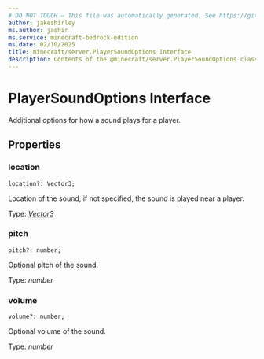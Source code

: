 ```yaml
---
# DO NOT TOUCH — This file was automatically generated. See https://github.com/mojang/minecraftapidocsgenerator to modify descriptions, examples, etc.
author: jakeshirley
ms.author: jashir
ms.service: minecraft-bedrock-edition
ms.date: 02/10/2025
title: minecraft/server.PlayerSoundOptions Interface
description: Contents of the @minecraft/server.PlayerSoundOptions class.
---
```

# PlayerSoundOptions Interface

Additional options for how a sound plays for a player.

## Properties

### **location**
`location?: Vector3;`

Location of the sound; if not specified, the sound is played near a player.

Type: [*Vector3*](Vector3.md)

### **pitch**
`pitch?: number;`

Optional pitch of the sound.

Type: *number*

### **volume**
`volume?: number;`

Optional volume of the sound.

Type: *number*
